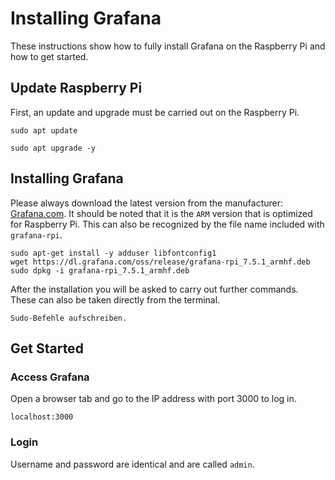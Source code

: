 # Installing Grafana
These instructions show how to fully install Grafana on the Raspberry Pi and how to get started.

## Update Raspberry Pi
First, an update and upgrade must be carried out on the Raspberry Pi.

```
sudo apt update
```
```
sudo apt upgrade -y
```

## Installing Grafana
Please always download the latest version from the manufacturer: [Grafana.com](https://grafana.com/grafana/download?pg=get&plcmt=selfmanaged-box1-cta1&platform=arm). It should be noted that it is the ``ARM`` version that is optimized for Raspberry Pi. This can also be recognized by the file name included with ``grafana-rpi``.

```
sudo apt-get install -y adduser libfontconfig1
wget https://dl.grafana.com/oss/release/grafana-rpi_7.5.1_armhf.deb
sudo dpkg -i grafana-rpi_7.5.1_armhf.deb
```

After the installation you will be asked to carry out further commands. These can also be taken directly from the terminal.
```
Sudo-Befehle aufschreiben.
```

## Get Started

### Access Grafana
Open a browser tab and go to the IP address with port 3000 to log in.

```
localhost:3000
```

### Login
Username and password are identical and are called ``admin``.